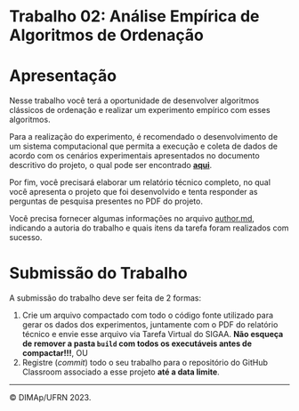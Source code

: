 ﻿# Trabalho 02: Análise Empírica de Algoritmos de Ordenação

# Apresentação

Nesse trabalho você terá a oportunidade de desenvolver algoritmos clássicos de ordenação e realizar um experimento empírico com esses algoritmos.

Para a realização do experimento, é recomendado o desenvolvimento de um sistema computacional que permita a execução e coleta de dados de acordo com os cenários experimentais apresentados no documento descritivo do projeto, o qual pode ser encontrado [**aqui**](docs/sorting_algorithms.pdf).

Por fim, você precisará elaborar um relatório técnico completo, no qual você apresenta o projeto que foi desenvolvido e tenta responder as perguntas de pesquisa presentes no PDF do projeto.

Você precisa fornecer algumas informações no arquivo [author.md](author.md), indicando a autoria do trabalho e quais itens da tarefa foram realizados com sucesso. 


# Submissão do Trabalho

A submissão do trabalho deve ser feita de 2 formas:
1. Crie um arquivo compactado com todo o código fonte utilizado para gerar os dados dos experimentos, juntamente com o PDF do relatório técnico e envie esse arquivo via Tarefa Virtual do SIGAA. **Não esqueça de remover a pasta `build` com todos os executáveis antes de compactar!!!**, OU
2. Registre (_commit_) todo o seu trabalho para o repositório do GitHub Classroom associado a esse projeto **até a data limite**.

--------
&copy; DIMAp/UFRN 2023.
